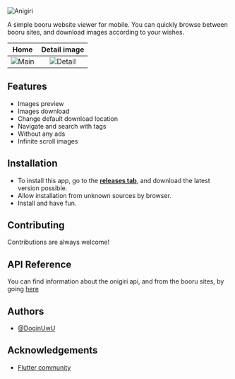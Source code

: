 ![Anigiri](https://user-images.githubusercontent.com/59850361/149448793-6f08a7b2-c372-4b42-8734-a15232b201a6.png)

A simple booru website viewer for mobile. You can quickly browse between booru sites, and download images according to your wishes.

Home             |  Detail image
:-------------------------:|:-------------------------:
![Main](https://user-images.githubusercontent.com/59850361/149209943-a9edd79d-3ea6-4b8c-9e24-5310f2512baa.png) | ![Detail](https://user-images.githubusercontent.com/59850361/149404562-b3033282-8594-4597-9498-80db18c704fe.png)

## Features

- Images preview
- Images download
- Change default download location
- Navigate and search with tags
- Without any ads
- Infinite scroll images

## Installation

- To install this app, go to the [**releases tab**](https://github.com/DoginUwU/anigiri/releases), and download the latest version possible.
- Allow installation from unknown sources by browser.
- Install and have fun.
## Contributing

Contributions are always welcome!


## API Reference
You can find information about the onigiri api, and from the booru sites, by going [here](https://github.com/DoginUwU/anigiri-back)

## Authors

- [@DoginUwU](https://github.com/DoginUwU)

## Acknowledgements

 - [Flutter community](https://github.com/flutter/flutter)
